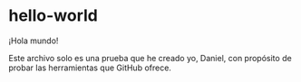 # hello-world

¡Hola mundo! 

Este archivo solo es una prueba que he creado yo, Daniel, con propósito de probar las herramientas que GitHub ofrece.
